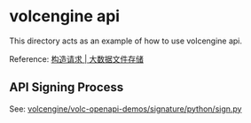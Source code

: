 # volcengine api

This directory acts as an example of how to use volcengine api.

Reference: [构造请求 | 大数据文件存储](https://www.volcengine.com/docs/6720/107850)

## API Signing Process

See: [volcengine/volc-openapi-demos/signature/python/sign.py](https://github.com/volcengine/volc-openapi-demos/blob/775a553be3fcca1fe5cbbcdcd4ea8aee6d7839ea/signature/python/sign.py#L65)
